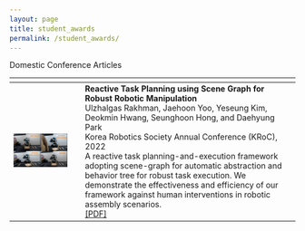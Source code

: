 ```yaml
---
layout: page
title: student_awards
permalink: /student_awards/
---
```


<div class="publication">
<div class="pub-title"> Domestic Conference Articles </div>
 
  

 <table>
<colgroup>
<col width="25%" />
<col width="75%" />
</colgroup>
<thead>
<tr>
<th class="caption" colspan="2"></th>
</tr>
</thead>
<tbody>
<tr>
<td>
    <a href="/assets/research/kroc.png" data-lightbox="" >
      <img style="width: 85%" src="/assets/research/kroc.png">
      </a>
</td>
<td>
    <b>Reactive Task Planning using Scene Graph for Robust Robotic Manipulation</b><br>
    Ulzhalgas Rakhman, Jaehoon Yoo, Yeseung Kim, Deokmin Hwang, Seunghoon Hong, and Daehyung Park<br>
    Korea Robotics Society Annual Conference (KRoC), 2022<br>
    A reactive task planning-and-execution framework adopting scene-graph for automatic abstraction and behavior tree for robust task execution. We demonstrate the effectiveness and efficiency of our framework against human interventions in robotic assembly scenarios.<br>
    <a href="https://drive.google.com/file/d/1rB2iYe6hiF32Jk0QsSdUfEvtjFBLismg/view?usp=sharing" target="_blank">[PDF]</a><br>
</td>
</tr>
</tbody>




